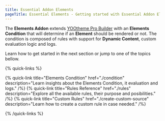 ```yaml
---
title: Essential Addon Elements
pageTitle: Essential Elements - Getting started with Essential Addon Elements for YOOtheme Pro
---
```


The **Elements Addon** extends [YOOtheme Pro Builder](https://yootheme.com/support/yootheme-pro/joomla/page-builder) with an **Elements Condition** that will determine if an **Element** should be rendered or not. The condition is composed of rules with support for **Dynamic Content**, custom evaluation logic and logs.

Learn how to get started in the next section or jump to one of the topics bellow.

{% quick-links %}

{% quick-link title="Elements Condition" href="./condition" description="Learn insights about the Elements Condition, it evaluation and logs." /%}
{% quick-link title="Rules Reference" href="./rules" description="Explore all the available rules, their purpose and posibilities." /%}
{% quick-link title="Custom Rules" href="./create-custom-source" description="Learn how to create a custom rule in case needed." /%}

{% /quick-links %}
